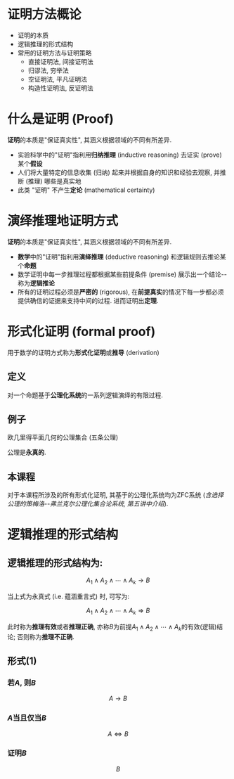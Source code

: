 # 证明方法概论

* 证明的本质
* 逻辑推理的形式结构
* 常用的证明方法与证明策略
  * 直接证明法, 间接证明法
  * 归谬法, 穷举法
  * 空证明法, 平凡证明法
  * 构造性证明法, 反证明法


# 什么是证明 (Proof)

**证明**的本质是"保证真实性", 其涵义根据领域的不同有所差异.

* 实验科学中的"证明"指利用**归纳推理** (inductive reasoning) 去证实 (prove) 某个**假设**
* 人们将大量特定的信息收集 (归纳) 起来并根据自身的知识和经验去观察, 并推断 (推理) 哪些是真实地
* 此类 "证明" 不产生**定论** (mathematical certainty)


# 演绎推理地证明方式

**证明**的本质是"保证真实性", 其涵义根据领域的不同有所差异.

* **数学**中的"证明"指利用**演绎推理** (deductive reasoning) 和逻辑规则去推论某个**命题**
* 数学证明中每一步推理过程都根据某些前提条件 (premise) 展示出一个结论--称为**逻辑推论**
* 所有的证明过程必须是**严密的** (rigorous), 在**前提真实**的情况下每一步都必须提供确信的证据来支持中间的过程. 进而证明出**定理**.


# 形式化证明 (formal proof)

用于数学的证明方式称为**形式化证明**或**推导** (derivation)

## 定义

对一个命题基于**公理化系统**的一系列逻辑演绎的有限过程.

## 例子

欧几里得平面几何的公理集合 (五条公理)

公理是**永真的**.

## 本课程

对于本课程所涉及的所有形式化证明, 其基于的公理化系统均为ZFC系统 (*含选择公理的策梅洛--弗兰克尔公理化集合论系统, 第五讲中介绍*).


# 逻辑推理的形式结构

## 逻辑推理的形式结构为: 

$$
A_1 \land A_2 \land \cdots \land A_k \to B
$$

当上式为永真式 (i.e. 蕴涵重言式) 时, 可写为:

$$
A_1 \land A_2 \land \cdots \land A_k \Rightarrow B
$$

此时称为**推理有效**或者**推理正确**, 亦称$B$为前提$A_1 \land A_2 \land \cdots \land A_k$的有效(逻辑)结论; 否则称为**推理不正确**.

## 形式(1)

### 若$A$, 则$B$

$$
A \to B
$$

### $A$当且仅当$B$

$$
A \Leftrightarrow B
$$

### 证明$B$

$$
B
$$
